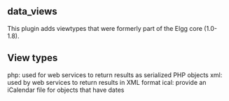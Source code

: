 data_views
----------
This plugin adds viewtypes that were formerly part of the Elgg core (1.0-1.8).

View types
----------
php: used for web services to return results as serialized PHP objects
xml: used by web services to return results in XML format
ical: provide an iCalendar file for objects that have dates
